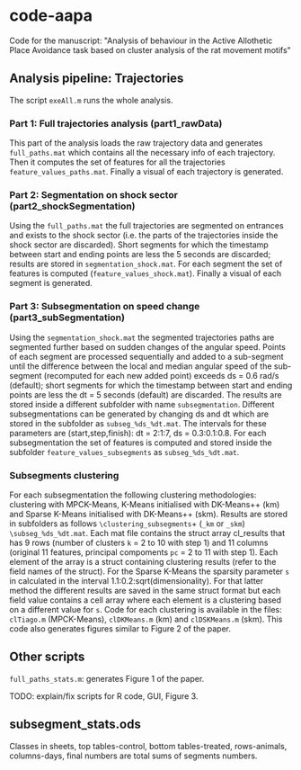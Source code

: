 # code-aapa
Code for the manuscript: "Analysis of behaviour in the Active Allothetic Place Avoidance task based on cluster analysis of the rat movement motifs"

## Analysis pipeline: Trajectories

The script ``exeAll.m`` runs the whole analysis.

### Part 1: Full trajectories analysis (part1_rawData)

This part of the analysis loads the raw trajectory data and generates ``full_paths.mat`` which contains all the necessary info of each trajectory. Then it computes the set of features for all the trajectories ``feature_values_paths.mat``. Finally a visual of each trajectory is generated.

### Part 2: Segmentation on shock sector (part2_shockSegmentation)

Using the ``full_paths.mat`` the full trajectories are segmented on entrances and exists to the shock sector (i.e. the parts of the trajectories inside the shock sector are discarded). Short segments for which the timestamp between start and ending points are less the 5 seconds are discarded; results are stored in ``segmentation_shock.mat``. For each segment the set of features is computed (``feature_values_shock.mat``). Finally a visual of each segment is generated.

### Part 3: Subsegmentation on speed change (part3_subSegmentation)

Using the ``segmentation_shock.mat`` the segmented trajectories paths are segmented further based on sudden changes of the angular speed. Points of each segment are processed sequentially and added to a sub-segment until the difference between the local and median angular speed of the sub-segment (recomputed for each new added point) exceeds ds = 0.6 rad/s (default); short segments for which the timestamp between start and ending points are less the dt = 5 seconds (default) are discarded. The results are stored inside a different subfolder with name ``subsegmentation``. Different subsegmentations can be generated by changing ds and dt which are stored in the subfolder as ``subseg_%ds_%dt.mat``. The intervals for these parameters are (start,step,finish): dt = 2:1:7, ds = 0.3:0.1:0.8. For each subsegmentation the set of features is computed and stored inside the subfolder ``feature_values_subsegments`` as ``subseg_%ds_%dt.mat``.

### Subsegments clustering

For each subsegmentation the following clustering methodologies: clustering with MPCK-Means, K-Means initialised with DK-Means++ (km) and Sparse K-Means initialised with DK-Means++ (skm). Results are stored in subfolders as follows ``\clustering_subsegments``+ (``_km`` or ``_skm``) ``\subseg_%ds_%dt.mat``. Each mat file contains the struct array cl_results that has 9 rows (number of clusters `k` = 2 to 10 with step 1) and 11 columns (original 11 features, principal compoments `pc` = 2 to 11 with step 1). Each element of the array is a struct containing clustering results (refer to the field names of the struct). For the Sparse K-Means the sparsity parameter `s` in calculated in the interval 1.1:0.2:sqrt(dimensionality). For that latter method the different results are saved in the same struct format but each field value contains a cell array where each element is a clustering based on a different value for `s`. Code for each clustering is available in the files: `clTiago.m` (MPCK-Means), `clDKMeans.m` (km) and `clDSKMeans.m` (skm). This code also generates figures similar to Figure 2 of the paper. 


## Other scripts

`full_paths_stats.m`: generates Figure 1 of the paper.



TODO: explain/fix scripts for R code, GUI, Figure 3.


## subsegment_stats.ods

Classes in sheets, top tables-control, bottom tables-treated, rows-animals, columns-days, final numbers are total sums of segments numbers.
